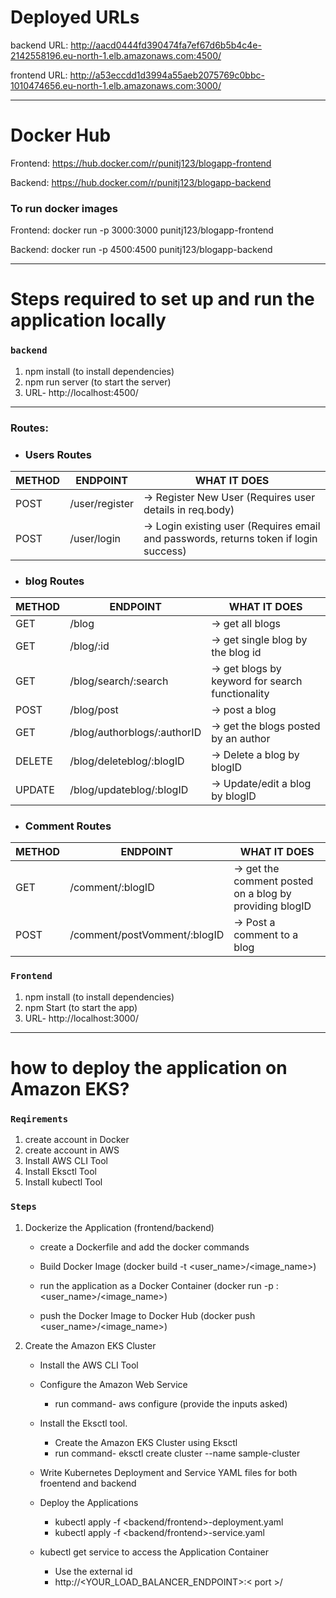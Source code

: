 # Deployed URLs
backend URL: http://aacd0444fd390474fa7ef67d6b5b4c4e-2142558196.eu-north-1.elb.amazonaws.com:4500/

frontend URL: http://a53eccdd1d3994a55aeb2075769c0bbc-1010474656.eu-north-1.elb.amazonaws.com:3000/

---
# Docker Hub
Frontend: https://hub.docker.com/r/punitj123/blogapp-frontend

Backend: https://hub.docker.com/r/punitj123/blogapp-backend

### To run docker images
Frontend: docker run -p 3000:3000 punitj123/blogapp-frontend

Backend: docker run -p 4500:4500 punitj123/blogapp-backend

---

# Steps required to set up and run the application locally

### `backend`

1. npm install (to install dependencies)
2. npm run server (to start the server)
3. URL- http://localhost:4500/

---

### Routes:

- ### Users Routes

| METHOD | ENDPOINT       | WHAT IT DOES                                                                          |
| ------ | -------------- | ------------------------------------------------------------------------------------- |
| POST   | /user/register | -> Register New User (Requires user details in req.body)                              |
| POST   | /user/login    | -> Login existing user (Requires email and passwords, returns token if login success) |

- ### blog Routes

| METHOD | ENDPOINT                    | WHAT IT DOES                                     |
| ------ | --------------------------- | ------------------------------------------------ |
| GET    | /blog                       | -> get all blogs                                 |
| GET    | /blog/:id                   | -> get single blog by the blog id                |
| GET    | /blog/search/:search        | -> get blogs by keyword for search functionality |
| POST   | /blog/post                  | -> post a blog                                   |
| GET    | /blog/authorblogs/:authorID | -> get the blogs posted by an author             |
| DELETE | /blog/deleteblog/:blogID    | -> Delete a blog by blogID                       |
| UPDATE | /blog/updateblog/:blogID    | -> Update/edit a blog by blogID                  |

- ### Comment Routes

| METHOD | ENDPOINT                     | WHAT IT DOES                                            |
| ------ | ---------------------------- | ------------------------------------------------------- |
| GET    | /comment/:blogID             | -> get the comment posted on a blog by providing blogID |
| POST   | /comment/postVomment/:blogID | -> Post a comment to a blog                             |

### `Frontend`

1. npm install (to install dependencies)
2. npm Start (to start the app)
3. URL- http://localhost:3000/

---

# how to deploy the application on Amazon EKS?

### `Reqirements`

1. create account in Docker
2. create account in AWS
2. Install AWS CLI Tool
3. Install Eksctl Tool
4. Install kubectl Tool

### `Steps`

1. Dockerize the Application (frontend/backend)

   - create a Dockerfile and add the docker commands

   - Build Docker Image (docker build -t <user_name>/<image_name>)

   - run the application as a Docker Container (docker run -p <port>:<port> <user_name>/<image_name>)

   - push the Docker Image to Docker Hub (docker push <user_name>/<image_name>)

2. Create the Amazon EKS Cluster

   - Install the AWS CLI Tool

   - Configure the Amazon Web Service

     - run command- aws configure (provide the inputs asked)

   - Install the Eksctl tool.

     - Create the Amazon EKS Cluster using Eksctl
     - run command- eksctl create cluster --name sample-cluster

   - Write Kubernetes Deployment and Service YAML files for both froentend and backend

   - Deploy the Applications

     - kubectl apply -f <backend/frontend>-deployment.yaml
     - kubectl apply -f <backend/frontend>-service.yaml

   - kubectl get service to access the Application Container
     - Use the external id
     - http://<YOUR_LOAD_BALANCER_ENDPOINT>:< port >/
